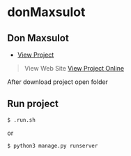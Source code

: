 # donMaxsulot

## Don Maxsulot 
- [View Project](https://donmaxsulot.herokuapp.com/)

> View Web Site [View Project Online](https://donmaxsulot.herokuapp.com/)

After download project open folder

## Run project

```
$ .run.sh
```
or
```
$ python3 manage.py runserver
```